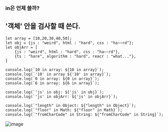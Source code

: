 ### in은 언제 쓸까?

## '객체' 안을 검사할 때 쓴다.

```
let array = [10,20,30,40,50];
let obj = {js : "weird", html : "hard", css : "ha~~rd"};
let objArr = [
    {js : "weird", html : "hard", css : "ha~~rd"},
    {ts : "hare", algorithm : "hard", reacr : "what..."},
]

console.log(`10 in array: ${10 in array}`);
console.log(`'10' in array ${'10' in array}`);
console.log(`0 in array: ${0 in array}`);
console.log(`6 in array: ${6 in array}`);

console.log(`'js' in obj: ${'js' in obj}`);
console.log(`'js' in objArr: ${'js' in objArr}`);

console.log(`"length" in Object: ${"length" in Object}`);
console.log(`"floor" in Math: ${"floor" in Math}`);
console.log(`"fromCharCode" in String: ${"fromCharCode" in String}`); 

```

![image](https://user-images.githubusercontent.com/39308313/143670246-8a115ff7-ac60-4a99-a14c-f7bd1efca220.png)
